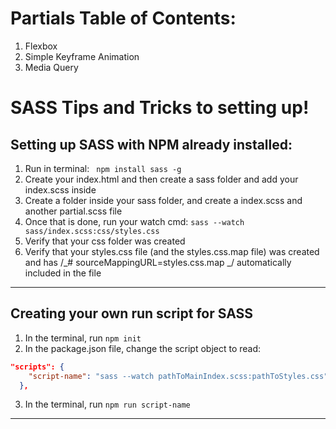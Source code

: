 # Partials Table of Contents:

1. Flexbox
2. Simple Keyframe Animation
3. Media Query

# SASS Tips and Tricks to setting up!

## Setting up SASS with NPM already installed:

1. Run in terminal: ` npm install sass -g`
2. Create your index.html and then create a sass folder and add your index.scss inside
3. Create a folder inside your sass folder, and create a index.scss and another partial.scss file
4. Once that is done, run your watch cmd: `sass --watch sass/index.scss:css/styles.css`
5. Verify that your css folder was created
6. Verify that your styles.css file (and the styles.css.map file) was created and has /_# sourceMappingURL=styles.css.map _/ automatically included in the file

---

## Creating your own run script for SASS

1. In the terminal, run `npm init`
2. In the package.json file, change the script object to read:

```json
"scripts": {
    "script-name": "sass --watch pathToMainIndex.scss:pathToStyles.css"
  },
```

3. In the terminal, run `npm run script-name`

---
